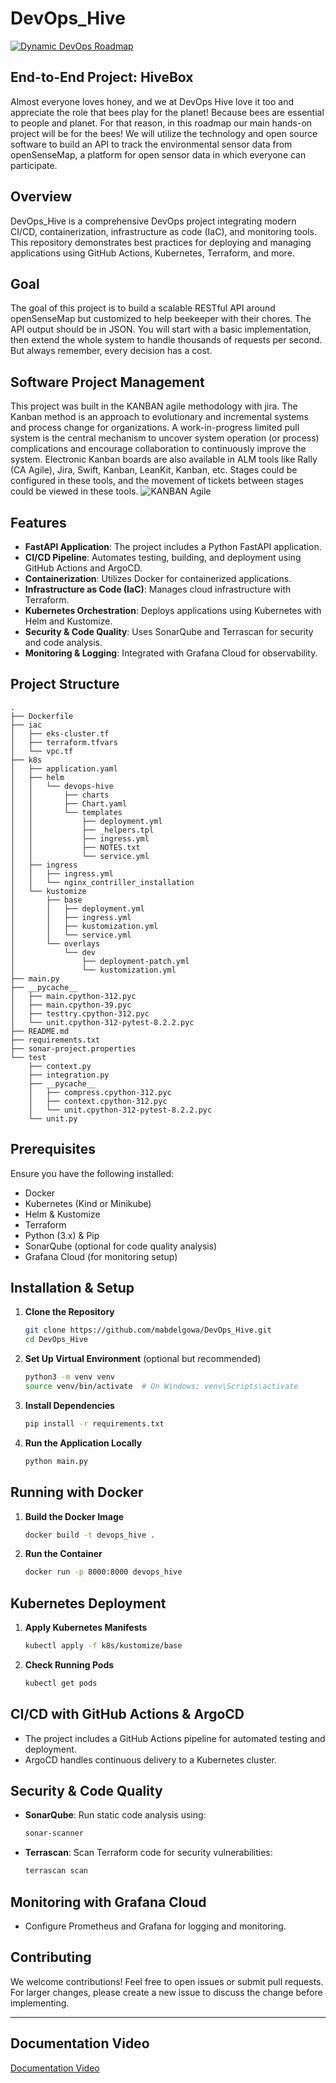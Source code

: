 # DevOps_Hive
[![Dynamic DevOps Roadmap](https://devopshive.net/badges/dynamic-devops-roadmap.svg)](https://github.com/DevOpsHiveHQ/dynamic-devops-roadmap)

## End-to-End Project: HiveBox
Almost everyone loves honey, and we at DevOps Hive love it too and appreciate the role that bees play for the planet! Because bees are essential to people and planet.
For that reason, in this roadmap our main hands-on project will be for the bees! We will utilize the technology and open source software to build an API to track the environmental sensor data from openSenseMap, a platform for open sensor data in which everyone can participate.

## Overview
DevOps_Hive is a comprehensive DevOps project integrating modern CI/CD, containerization, infrastructure as code (IaC), and monitoring tools. This repository demonstrates best practices for deploying and managing applications using GitHub Actions, Kubernetes, Terraform, and more.

## Goal
The goal of this project is to build a scalable RESTful API around openSenseMap but customized to help beekeeper with their chores. The API output should be in JSON. You will start with a basic implementation, then extend the whole system to handle thousands of requests per second. But always remember, every decision has a cost.

## Software Project Management
This project was built in the KANBAN agile methodology with jira.
The Kanban method is an approach to evolutionary and incremental systems and process change for organizations. A work-in-progress limited pull system is the central mechanism to uncover system operation (or process) complications and encourage collaboration to continuously improve the system.
Electronic Kanban boards are also available in ALM tools like Rally (CA Agile), Jira, Swift, Kanban, LeanKit, Kanban, etc. Stages could be configured in these tools, and the movement of tickets between stages could be viewed in these tools.
![KANBAN Agile](https://github.com/user-attachments/assets/8c54eb2b-42ef-4573-8154-81d3e90e3259)


## Features
- **FastAPI Application**: The project includes a Python FastAPI application.
- **CI/CD Pipeline**: Automates testing, building, and deployment using GitHub Actions and ArgoCD.
- **Containerization**: Utilizes Docker for containerized applications.
- **Infrastructure as Code (IaC)**: Manages cloud infrastructure with Terraform.
- **Kubernetes Orchestration**: Deploys applications using Kubernetes with Helm and Kustomize.
- **Security & Code Quality**: Uses SonarQube and Terrascan for security and code analysis.
- **Monitoring & Logging**: Integrated with Grafana Cloud for observability.

## Project Structure
```
.
├── Dockerfile
├── iac
│   ├── eks-cluster.tf
│   ├── terraform.tfvars
│   └── vpc.tf
├── k8s
│   ├── application.yaml
│   ├── helm
│   │   └── devops-hive
│   │       ├── charts
│   │       ├── Chart.yaml
│   │       └── templates
│   │           ├── deployment.yml
│   │           ├── _helpers.tpl
│   │           ├── ingress.yml
│   │           ├── NOTES.txt
│   │           └── service.yml
│   ├── ingress
│   │   ├── ingress.yml
│   │   └── nginx_contriller_installation
│   └── kustomize
│       ├── base
│       │   ├── deployment.yml
│       │   ├── ingress.yml
│       │   ├── kustomization.yml
│       │   └── service.yml
│       └── overlays
│           └── dev
│               ├── deployment-patch.yml
│               └── kustomization.yml
├── main.py
├── __pycache__
│   ├── main.cpython-312.pyc
│   ├── main.cpython-39.pyc
│   ├── testtry.cpython-312.pyc
│   └── unit.cpython-312-pytest-8.2.2.pyc
├── README.md
├── requirements.txt
├── sonar-project.properties
└── test
    ├── context.py
    ├── integration.py
    ├── __pycache__
    │   ├── compress.cpython-312.pyc
    │   ├── context.cpython-312.pyc
    │   └── unit.cpython-312-pytest-8.2.2.pyc
    └── unit.py

```

## Prerequisites
Ensure you have the following installed:
- Docker
- Kubernetes (Kind or Minikube)
- Helm & Kustomize
- Terraform
- Python (3.x) & Pip
- SonarQube (optional for code quality analysis)
- Grafana Cloud (for monitoring setup)

## Installation & Setup
1. **Clone the Repository**
   ```sh
   git clone https://github.com/mabdelgowa/DevOps_Hive.git
   cd DevOps_Hive
   ```
2. **Set Up Virtual Environment** (optional but recommended)
   ```sh
   python3 -m venv venv
   source venv/bin/activate  # On Windows: venv\Scripts\activate
   ```
3. **Install Dependencies**
   ```sh
   pip install -r requirements.txt
   ```
4. **Run the Application Locally**
   ```sh
   python main.py
   ```

## Running with Docker
1. **Build the Docker Image**
   ```sh
   docker build -t devops_hive .
   ```
2. **Run the Container**
   ```sh
   docker run -p 8000:8000 devops_hive
   ```

## Kubernetes Deployment
1. **Apply Kubernetes Manifests**
   ```sh
   kubectl apply -f k8s/kustomize/base
   ```
2. **Check Running Pods**
   ```sh
   kubectl get pods
   ```

## CI/CD with GitHub Actions & ArgoCD
- The project includes a GitHub Actions pipeline for automated testing and deployment.
- ArgoCD handles continuous delivery to a Kubernetes cluster.

## Security & Code Quality
- **SonarQube**: Run static code analysis using:
  ```sh
  sonar-scanner
  ```
- **Terrascan**: Scan Terraform code for security vulnerabilities:
  ```sh
  terrascan scan
  ```

## Monitoring with Grafana Cloud
- Configure Prometheus and Grafana for logging and monitoring.


## Contributing

We welcome contributions! Feel free to open issues or submit pull requests. For larger changes, please create a new issue to discuss the change before implementing.

---

## Documentation Video
  [Documentation Video](https://drive.google.com/file/d/1uzsoCL1jlrvrW7zh33-U50LaMx_dwRDS/view?usp=drive_link)

